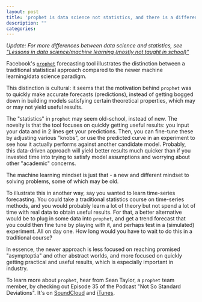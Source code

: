 ```yaml
---
layout: post
title: 'prophet is data science not statistics, and there is a difference (updated)'
description: ""
categories: 
---
```


*Update: For more differences between data science and statistics, see
 ["Lessons in data science/machine learning (mostly not taught in school)"](http://pavopax.github.io/2017/07/lessons-in-data-science/)*

Facebook's [`prophet`](https://github.com/facebookincubator/prophet)
forecasting tool illustrates the distinction between a traditional statistical
approach compared to the newer machine learning/data science paradigm.

This distinction is cultural: it seems that the motivation behind `prophet` was
to quickly make accurate forecasts (predictions), instead of getting bogged
down in building models satisfying certain theoretical properties, which may or
may not yield useful results.

The "statistics" in `prophet` may seem old-school, instead of new. The novelty
is that the tool focuses on quickly getting useful results: you input your data
and in 2 lines get your predictions. Then, you can fine-tune these by adjusting
various "knobs", or use the predicted curve in an experiment to see how it
actually performs against another candidate model. Probably, this data-driven
approach will yield better results much quicker than if you invested time into
trying to satisfy model assumptions and worrying about other "academic"
concerns.

The machine learning mindset is just that - a new and different mindset to
solving problems, some of which may be old.

To illustrate this in another way, say you wanted to learn time-series
forecasting. You could take a traditional statistics course on time-series
methods, and you would probably learn a lot of theory but not spend a lot of
time with real data to obtain useful results. For that, a better alternative
would be to plug in some data into `prophet`, and get a trend forecast that you
could then fine tune by playing with it, and perhaps test in a (simulated)
experiment. All on day one. How long would you have to wait to do this in a
traditional course?

In essence, the newer approach is less focused on reaching promised
"asymptoptia" and other abstract worlds, and more focused on quickly getting
practical and useful results, which is especially important in industry.

To learn more about `prophet`, hear from Sean Taylor, a `prophet` team member,
by checking out Episode 35 of the Podcast "Not So Standard Deviations". It's on
[SoundCloud](https://soundcloud.com/nssd-podcast) and
[iTunes](https://itunes.apple.com/us/podcast/not-so-standard-deviations/id1040614570?mt=2).
